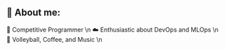 ## 💫 About me:

🎯 Competitive Programmer \n
☁️ Enthusiastic about DevOps and MLOps \n
🏐 Volleyball, Coffee, and Music \n




<!--
**syalejandrino/syalejandrino** is a ✨ _special_ ✨ repository because its `README.md` (this file) appears on your GitHub profile.

Here are some ideas to get you started:

- 🔭 I’m currently working on ...
- 🌱 I’m currently learning ...
- 👯 I’m looking to collaborate on ...
- 🤔 I’m looking for help with ...
- 💬 Ask me about ...
- 📫 How to reach me: ...
- 😄 Pronouns: ...
- ⚡ Fun fact: ...
-->
